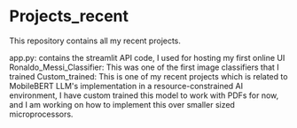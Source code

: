 # Projects_recent
This repository contains all my recent projects.

app.py: contains the streamlit API code, I used for hosting my first online UI
Ronaldo_Messi_Classifier: This was one of the first image classifiers that I trained
Custom_trained: This is one of my recent projects which is related to MobileBERT LLM's implementation in a resource-constrained AI environment, I have custom trained this model to work with PDFs for now, and I am working on how to implement this over smaller sized microprocessors.
